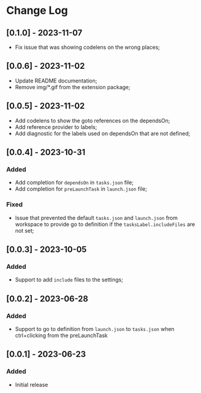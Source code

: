 # Change Log

## [0.1.0] - 2023-11-07

- Fix issue that was showing codelens on the wrong places;

## [0.0.6] - 2023-11-02

- Update README documentation;
- Remove img/*.gif from the extension package;

## [0.0.5] - 2023-11-02

- Add codelens to show the goto references on the dependsOn;
- Add reference provider to labels;
- Add diagnostic for the labels used on dependsOn that are not defined;

## [0.0.4] - 2023-10-31

### Added

- Add completion for `dependsOn` in `tasks.json` file;
- Add completion for `preLaunchTask` in `launch.json` file;

### Fixed

- Issue that prevented the default `tasks.json` and `launch.json` from workspace to provide go to definition if the `tasksLabel.includeFiles` are not set;

## [0.0.3] - 2023-10-05

### Added

- Support to add `include` files to the settings;

## [0.0.2] - 2023-06-28

### Added

- Support to go to definition from `launch.json` to `tasks.json` when ctrl+clicking from the preLaunchTask

## [0.0.1] - 2023-06-23

### Added

- Initial release
